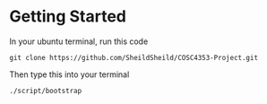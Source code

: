 # Getting Started

In your ubuntu terminal, run this code

`git clone https://github.com/SheildSheild/COSC4353-Project.git`

Then type this into your terminal

`./script/bootstrap`
